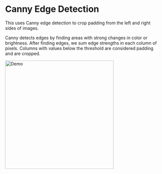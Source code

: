 # Canny Edge Detection

This uses Canny edge detection to crop padding from the left and right sides of images.

Canny detects edges by finding areas with strong changes in color or brightness.
After finding edges, we sum edge strengths in each column of pixels.
Columns with values below the threshold are considered padding and are cropped.

<img src="cannyEdgeDetectionDemo.gif" alt="Demo" width="350"/>
